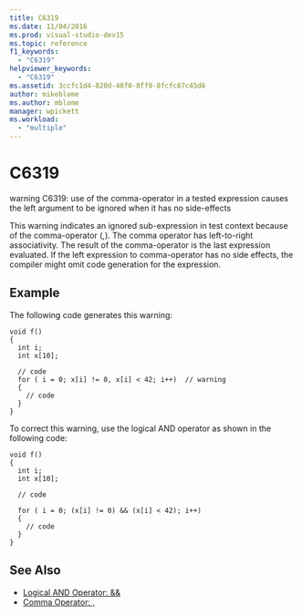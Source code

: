 ```yaml
---
title: C6319
ms.date: 11/04/2016
ms.prod: visual-studio-dev15
ms.topic: reference
f1_keywords:
  - "C6319"
helpviewer_keywords:
  - "C6319"
ms.assetid: 3ccfc1d4-820d-48f0-8ff0-8fcfc87c45d6
author: mikeblome
ms.author: mblome
manager: wpickett
ms.workload:
  - "multiple"
---
```

# C6319
warning C6319: use of the comma-operator in a tested expression causes the left argument to be ignored when it has no side-effects

 This warning indicates an ignored sub-expression in test context because of the comma-operator (,). The comma operator has left-to-right associativity. The result of the comma-operator is the last expression evaluated. If the left expression to comma-operator has no side effects, the compiler might omit code generation for the expression.

## Example
 The following code generates this warning:

```
void f()
{
  int i;
  int x[10];

  // code
  for ( i = 0; x[i] != 0, x[i] < 42; i++)  // warning
  {
    // code
  }
}
```

 To correct this warning, use the logical AND operator as shown in the following code:

```
void f()
{
  int i;
  int x[10];

  // code

  for ( i = 0; (x[i] != 0) && (x[i] < 42); i++)
  {
    // code
  }
}
```

## See Also

- [Logical AND Operator: &&](/cpp/cpp/logical-and-operator-amp-amp)
- [Comma Operator: ,](/cpp/cpp/comma-operator)
